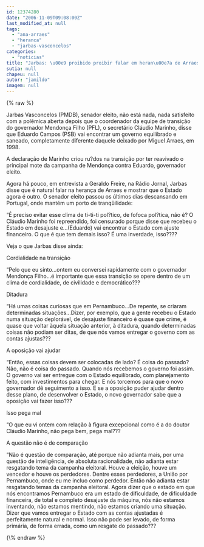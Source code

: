 ```yaml
---
id: 12374280
date: "2006-11-09T09:08:00Z"
last_modified_at: null
tags:
  - "ana-arraes"
  - "heranca"
  - "jarbas-vasconcelos"
categories:
  - "noticias"
title: "Jarbas: \u00e9 proibido proibir falar em heran\u00e7a de Arraes"
sutia: null
chapeu: null
autor: "jamildo"
imagem: null
---
```

{\% raw %}
<p>Jarbas Vasconcelos (PMDB), senador eleito, n&atilde;o est&aacute; nada, nada satisfeito com a pol&ecirc;mica aberta depois que o coordenador da equipe de transi&ccedil;&atilde;o do governador Mendon&ccedil;a Filho (PFL), o secret&aacute;rio Cl&aacute;udio Marinho, disse que Eduardo Campos (PSB) vai encontrar um governo equilibrado e saneado, completamente diferente daquele deixado por Miguel Arraes, em 1998.</p>
<p>A declara&ccedil;&atilde;o de Marinho criou ru?dos na transi&ccedil;&atilde;o por ter reavivado o principal mote da campanha de Mendon&ccedil;a contra Eduardo, governador eleito.</p>
<p>Agora h&aacute; pouco, em entrevista a Geraldo Freire, na R&aacute;dio Jornal, Jarbas disse que &eacute; natural falar na heran&ccedil;a de Arraes e mostrar que o Estado agora &eacute; outro. O senador eleito passou os &uacute;ltimos dias descansando em Portugal, onde mant&eacute;m um porto de tranq&uuml;ilidade:</p>
<p>&ldquo;&Eacute; preciso evitar esse clima de ti-ti-ti pol?tico, de fofoca pol?tica, n&atilde;o &eacute;? O Cl&aacute;udio Marinho foi repreendido, foi censurado porque disse que recebeu o Estado em desajuste e...(Eduardo) vai encontrar o Estado com ajuste financeiro. O que &eacute; que tem demais isso? &Eacute; uma inverdade, isso????</p>
<p>Veja o que Jarbas disse ainda:</p>
<p>Cordialidade na transi&ccedil;&atilde;o</p>
<p>&ldquo;Pelo que eu sinto...ontem eu conversei rapidamente com o governador Mendon&ccedil;a Filho...&eacute; importante que essa transi&ccedil;&atilde;o se opere dentro de um clima de cordialidade, de civilidade e democr&aacute;tico???</p>
<p>Ditadura</p>
<p>&ldquo;H&aacute; umas coisas curiosas que em Pernambuco...De repente, se criaram determinadas situa&ccedil;&otilde;es...Dizer, por exemplo, que a gente recebeu o Estado numa situa&ccedil;&atilde;o deplor&aacute;vel, de desajuste financeiro &eacute; quase que crime, &eacute; quase que voltar &agrave;quela situa&ccedil;&atilde;o anterior, &agrave; ditadura, quando determinadas coisas n&atilde;o podiam ser ditas, de que n&oacute;s vamos entregar o governo com as contas ajustas???</p>
<p>A oposi&ccedil;&atilde;o vai ajudar</p>
<p>&ldquo;Ent&atilde;o, essas coisas devem ser colocadas de lado? &Eacute; coisa do passado? N&atilde;o, n&atilde;o &eacute; coisa do passado. Quando n&oacute;s recebemos o governo foi assim. O governo vai ser entregue com o Estado equilibrado, com planejamento feito, com investimentos para chegar. E n&oacute;s torcemos para que o novo governador d&ecirc; seguimento a isso. E se a oposi&ccedil;&atilde;o puder ajudar dentro desse plano, de desenvolver o Estado, o novo governador sabe que a oposi&ccedil;&atilde;o vai fazer isso???</p>
<p>Isso pega mal</p>
<p>&ldquo;O que eu vi ontem com rela&ccedil;&atilde;o &agrave; figura excepcional como &eacute; a do doutor Cl&aacute;udio Marinho, n&atilde;o pega bem, pega mal???</p>
<p>A quest&atilde;o n&atilde;o &eacute; de compara&ccedil;&atilde;o</p>
<p>&ldquo;N&atilde;o &eacute; quest&atilde;o de compara&ccedil;&atilde;o, at&eacute; porque n&atilde;o adianta mais, por uma quest&atilde;o de intelig&ecirc;ncia, de absoluta racionalidade, n&atilde;o adianta estar resgatando tema da campanha eleitoral. Houve a elei&ccedil;&atilde;o, houve um vencedor e houve os perdedores. Dentre esses perdedores, a Uni&atilde;o por Pernambuco, onde eu me incluo como perdedor. Ent&atilde;o n&atilde;o adianta estar resgatando temas da campanha eleitoral. Agora dizer que o estado em que n&oacute;s encontramos Pernambuco era um estado de dificuldade, de dificuldade financeira, de total e completo desajuste da m&aacute;quina, n&oacute;s n&atilde;o estamos inventando, n&atilde;o estamos mentindo, n&atilde;o estamos criando uma situa&ccedil;&atilde;o. Dizer que vamos entregar o Estado com as contas ajustadas &eacute; perfeitamente natural e normal. Isso n&atilde;o pode ser levado, de forma prim&aacute;ria, de forma errada, como um resgate do passado???</p>
{\% endraw %}